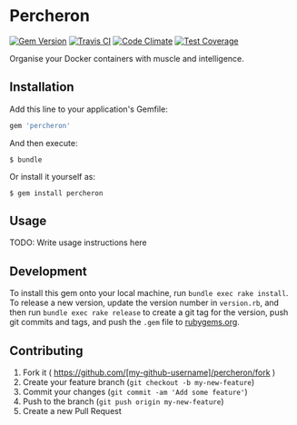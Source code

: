 # Percheron

[![Gem Version](https://badge.fury.io/rb/percheron.svg)](http://badge.fury.io/rb/percheron)
[![Travis CI](https://travis-ci.org/ashmckenzie/percheron.svg?branch=wip)](https://travis-ci.org/ashmckenzie/percheron)
[![Code Climate](https://codeclimate.com/github/ashmckenzie/percheron/badges/gpa.svg)](https://codeclimate.com/github/ashmckenzie/percheron)
[![Test Coverage](https://codeclimate.com/github/ashmckenzie/percheron/badges/coverage.svg)](https://codeclimate.com/github/ashmckenzie/percheron)

Organise your Docker containers with muscle and intelligence.

## Installation

Add this line to your application's Gemfile:

```ruby
gem 'percheron'
```

And then execute:

    $ bundle

Or install it yourself as:

    $ gem install percheron

## Usage

TODO: Write usage instructions here

## Development

To install this gem onto your local machine, run `bundle exec rake install`. To release a new version, update the version number in `version.rb`, and then run `bundle exec rake release` to create a git tag for the version, push git commits and tags, and push the `.gem` file to [rubygems.org](https://rubygems.org).

## Contributing

1. Fork it ( https://github.com/[my-github-username]/percheron/fork )
2. Create your feature branch (`git checkout -b my-new-feature`)
3. Commit your changes (`git commit -am 'Add some feature'`)
4. Push to the branch (`git push origin my-new-feature`)
5. Create a new Pull Request
